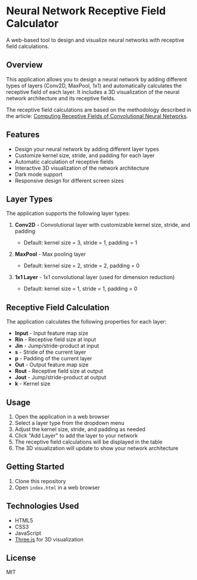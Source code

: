# Neural Network Receptive Field Calculator

A web-based tool to design and visualize neural networks with receptive field calculations.

## Overview

This application allows you to design a neural network by adding different types of layers (Conv2D, MaxPool, 1x1) and automatically calculates the receptive field of each layer. It includes a 3D visualization of the neural network architecture and its receptive fields.

The receptive field calculations are based on the methodology described in the article: [Computing Receptive Fields of Convolutional Neural Networks](https://distill.pub/2019/computing-receptive-fields/).

## Features

- Design your neural network by adding different layer types
- Customize kernel size, stride, and padding for each layer
- Automatic calculation of receptive fields
- Interactive 3D visualization of the network architecture
- Dark mode support
- Responsive design for different screen sizes

## Layer Types

The application supports the following layer types:

1. **Conv2D** - Convolutional layer with customizable kernel size, stride, and padding

   - Default: kernel size = 3, stride = 1, padding = 1

2. **MaxPool** - Max pooling layer

   - Default: kernel size = 2, stride = 2, padding = 0

3. **1x1 Layer** - 1x1 convolutional layer (used for dimension reduction)
   - Default: kernel size = 1, stride = 1, padding = 0

## Receptive Field Calculation

The application calculates the following properties for each layer:

- **Input** - Input feature map size
- **Rin** - Receptive field size at input
- **Jin** - Jump/stride-product at input
- **s** - Stride of the current layer
- **p** - Padding of the current layer
- **Out** - Output feature map size
- **Rout** - Receptive field size at output
- **Jout** - Jump/stride-product at output
- **k** - Kernel size

## Usage

1. Open the application in a web browser
2. Select a layer type from the dropdown menu
3. Adjust the kernel size, stride, and padding as needed
4. Click "Add Layer" to add the layer to your network
5. The receptive field calculations will be displayed in the table
6. The 3D visualization will update to show your network architecture

## Getting Started

1. Clone this repository
2. Open `index.html` in a web browser

## Technologies Used

- HTML5
- CSS3
- JavaScript
- [Three.js](https://threejs.org/) for 3D visualization

## License

MIT
